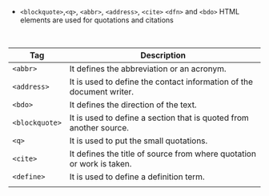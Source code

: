 - `<blockquote>`,`<q>`, `<abbr>`, `<address>`, `<cite>` `<dfn>` and `<bdo>` HTML elements are used for quotations and citations

&nbsp;

| Tag            | Description                                                           |
| -------------- | --------------------------------------------------------------------- |
| `<abbr>`       | It defines the abbreviation or an acronym.                            |
| `<address>`    | It is used to define the contact information of the document writer.  |
| `<bdo>`        | It defines the direction of the text.                                 |
| `<blockquote>` | It is used to define a section that is quoted from another source.    |
| `<q>`          | It is used to put the small quotations.                               |
| `<cite>`       | It defines the title of source from where quotation or work is taken. |
| `<define>`     | It is used to define a definition term.                               |
|                |                                                                       |
